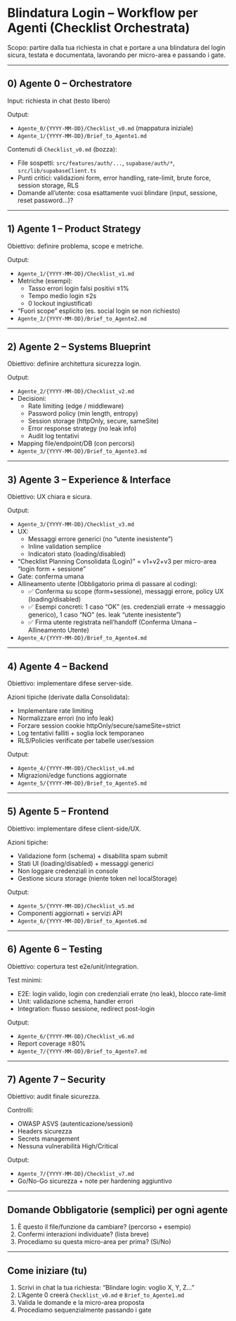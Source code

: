 # Blindatura Login – Workflow per Agenti (Checklist Orchestrata)

Scopo: partire dalla tua richiesta in chat e portare a una blindatura del login sicura, testata e documentata, lavorando per micro-area e passando i gate.

---

## 0) Agente 0 – Orchestratore

Input: richiesta in chat (testo libero)

Output:
- `Agente_0/{YYYY-MM-DD}/Checklist_v0.md` (mappatura iniziale)
- `Agente_1/{YYYY-MM-DD}/Brief_to_Agente1.md`

Contenuti di `Checklist_v0.md` (bozza):
- File sospetti: `src/features/auth/...`, `supabase/auth/*`, `src/lib/supabaseClient.ts`
- Punti critici: validazioni form, error handling, rate-limit, brute force, session storage, RLS
- Domande all’utente: cosa esattamente vuoi blindare (input, sessione, reset password…)?

---

## 1) Agente 1 – Product Strategy

Obiettivo: definire problema, scope e metriche.

Output:
- `Agente_1/{YYYY-MM-DD}/Checklist_v1.md`
- Metriche (esempi):
  - Tasso errori login falsi positivi ≤1%
  - Tempo medio login ≤2s
  - 0 lockout ingiustificati
- “Fuori scope” esplicito (es. social login se non richiesto)
- `Agente_2/{YYYY-MM-DD}/Brief_to_Agente2.md`

---

## 2) Agente 2 – Systems Blueprint

Obiettivo: definire architettura sicurezza login.

Output:
- `Agente_2/{YYYY-MM-DD}/Checklist_v2.md`
- Decisioni:
  - Rate limiting (edge / middleware)
  - Password policy (min length, entropy)
  - Session storage (httpOnly, secure, sameSite)
  - Error response strategy (no leak info)
  - Audit log tentativi
- Mapping file/endpoint/DB (con percorsi)
- `Agente_3/{YYYY-MM-DD}/Brief_to_Agente3.md`

---

## 3) Agente 3 – Experience & Interface

Obiettivo: UX chiara e sicura.

Output:
- `Agente_3/{YYYY-MM-DD}/Checklist_v3.md`
- UX:
  - Messaggi errore generici (no “utente inesistente”)
  - Inline validation semplice
  - Indicatori stato (loading/disabled)
- “Checklist Planning Consolidata (Login)” = v1+v2+v3 per micro-area “login form + sessione”
- Gate: conferma umana
- Allineamento utente (Obbligatorio prima di passare al coding):
  - ✅ Conferma su scope (form+sessione), messaggi errore, policy UX (loading/disabled)
  - ✅ Esempi concreti: 1 caso “OK” (es. credenziali errate → messaggio generico), 1 caso “NO” (es. leak “utente inesistente”)
  - ✅ Firma utente registrata nell’handoff (Conferma Umana – Allineamento Utente)
- `Agente_4/{YYYY-MM-DD}/Brief_to_Agente4.md`

---

## 4) Agente 4 – Backend

Obiettivo: implementare difese server-side.

Azioni tipiche (derivate dalla Consolidata):
- Implementare rate limiting
- Normalizzare errori (no info leak)
- Forzare session cookie httpOnly/secure/sameSite=strict
- Log tentativi falliti + soglia lock temporaneo
- RLS/Policies verificate per tabelle user/session

Output:
- `Agente_4/{YYYY-MM-DD}/Checklist_v4.md`
- Migrazioni/edge functions aggiornate
- `Agente_5/{YYYY-MM-DD}/Brief_to_Agente5.md`

---

## 5) Agente 5 – Frontend

Obiettivo: implementare difese client-side/UX.

Azioni tipiche:
- Validazione form (schema) + disabilita spam submit
- Stati UI (loading/disabled) + messaggi generici
- Non loggare credenziali in console
- Gestione sicura storage (niente token nel localStorage)

Output:
- `Agente_5/{YYYY-MM-DD}/Checklist_v5.md`
- Componenti aggiornati + servizi API
- `Agente_6/{YYYY-MM-DD}/Brief_to_Agente6.md`

---

## 6) Agente 6 – Testing

Obiettivo: copertura test e2e/unit/integration.

Test minimi:
- E2E: login valido, login con credenziali errate (no leak), blocco rate-limit
- Unit: validazione schema, handler errori
- Integration: flusso sessione, redirect post-login

Output:
- `Agente_6/{YYYY-MM-DD}/Checklist_v6.md`
- Report coverage ≥80%
- `Agente_7/{YYYY-MM-DD}/Brief_to_Agente7.md`

---

## 7) Agente 7 – Security

Obiettivo: audit finale sicurezza.

Controlli:
- OWASP ASVS (autenticazione/sessioni)
- Headers sicurezza
- Secrets management
- Nessuna vulnerabilità High/Critical

Output:
- `Agente_7/{YYYY-MM-DD}/Checklist_v7.md`
- Go/No-Go sicurezza + note per hardening aggiuntivo

---

## Domande Obbligatorie (semplici) per ogni agente
1) È questo il file/funzione da cambiare? (percorso + esempio)
2) Confermi interazioni individuate? (lista breve)
3) Procediamo su questa micro-area per prima? (Sì/No)

---

## Come iniziare (tu)
1) Scrivi in chat la tua richiesta: “Blindare login: voglio X, Y, Z…”
2) L’Agente 0 creerà `Checklist_v0.md` e `Brief_to_Agente1.md`
3) Valida le domande e la micro-area proposta
4) Procediamo sequenzialmente passando i gate


